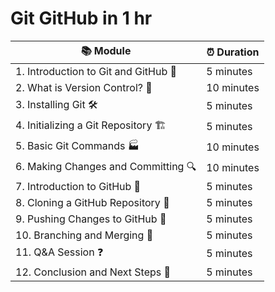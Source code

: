 # Git GitHub in 1 hr

| 📚 Module                                   | ⏰ Duration   |
|---------------------------------------------|--------------|
| 1. Introduction to Git and GitHub 👋       | 5 minutes    |
| 2. What is Version Control? 🤔             | 10 minutes   |
| 3. Installing Git 🛠️                      | 5 minutes    |
| 4. Initializing a Git Repository 🏗️      | 5 minutes    |
| 5. Basic Git Commands 🏭                 | 10 minutes   |
| 6. Making Changes and Committing 🔍       | 10 minutes   |
| 7. Introduction to GitHub 🚀             | 5 minutes    |
| 8. Cloning a GitHub Repository 🧩        | 5 minutes    |
| 9. Pushing Changes to GitHub 🔄         | 5 minutes    |
| 10. Branching and Merging 🌿              | 5 minutes    |
| 11. Q&A Session ❓                        | 5 minutes    |
| 12. Conclusion and Next Steps 🚪         | 5 minutes    |
